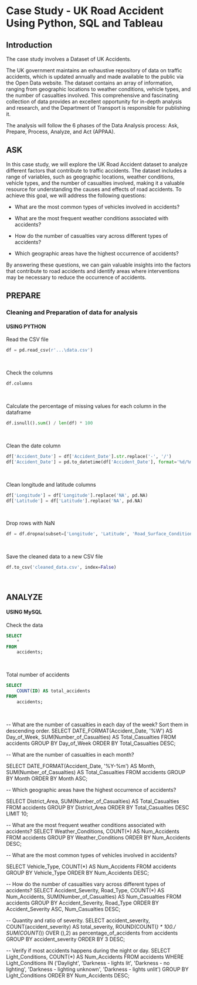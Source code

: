 # Case Study - UK Road Accident Using Python, SQL and Tableau

## Introduction
 The case study involves a Dataset of UK Accidents.

The UK government maintains an exhaustive repository of data on traffic accidents, which is updated annually and made available to the public via the Open Data website. The dataset contains an array of information, ranging from geographic locations to weather conditions, vehicle types, and the number of casualties involved. This comprehensive and fascinating collection of data provides an excellent opportunity for in-depth analysis and research, and the Department of Transport is responsible for publishing it. 


The analysis will follow the 6 phases of the Data Analysis process: Ask, Prepare, Process, Analyze, and Act (APPAA).

## ASK

In this case study, we will explore the UK Road Accident dataset to analyze different factors that contribute to traffic accidents. The dataset includes a range of variables, such as geographic locations, weather conditions, vehicle types, and the number of casualties involved, making it a valuable resource for understanding the causes and effects of road accidents. To achieve this goal, we will address the following questions:
&nbsp;

* What are the most common types of vehicles involved in accidents?
&nbsp;

* What are the most frequent weather conditions associated with accidents?
&nbsp;

* How do the number of casualties vary across different types of accidents?
&nbsp;

* Which geographic areas have the highest occurrence of accidents?
&nbsp;

By answering these questions, we can gain valuable insights into the factors that contribute to road accidents and identify areas where interventions may be necessary to reduce the occurrence of accidents.
&nbsp;
&nbsp;
&nbsp;

## PREPARE

### Cleaning and Preparation of data for analysis

#### USING PYTHON 

Read the CSV file
```python
df = pd.read_csv(r'...\data.csv')
```
&nbsp;

Check the columns
```python
df.columns
```
&nbsp;

Calculate the percentage of missing values for each column in the dataframe
```python
df.isnull().sum() / len(df) * 100
```
&nbsp;

Clean the date column
```python
df['Accident_Date'] = df['Accident_Date'].str.replace('-', '/')
df['Accident_Date'] = pd.to_datetime(df['Accident_Date'], format='%d/%m/%Y')
```
&nbsp;

Clean longitude and latitude columns
```python
df['Longitude'] = df['Longitude'].replace('NA', pd.NA)
df['Latitude'] = df['Latitude'].replace('NA', pd.NA)
```
&nbsp;

Drop rows with NaN
```python
df = df.dropna(subset=['Longitude', 'Latitude', 'Road_Surface_Conditions', 'Weather_Conditions'])
```
&nbsp;

Save the cleaned data to a new CSV file
```python
df.to_csv('cleaned_data.csv', index=False)
```
&nbsp;

## ANALYZE

#### USING MySQL 

Check the data
```sql
SELECT 
	*
FROM
	accidents;
```
&nbsp;

Total number of accidents
```sql
SELECT
	COUNT(ID) AS total_accidents
FROM 
	accidents;
```
&nbsp;


-- What are the number of casualties in each day of the week? Sort them in descending order.
SELECT
  DATE_FORMAT(Accident_Date, '%W') AS Day_of_Week,
  SUM(Number_of_Casualties) AS Total_Casualties
FROM
  accidents 
GROUP BY
  Day_of_Week
ORDER BY
  Total_Casualties DESC;

-- What are the number of casualties in each  month? 

SELECT 
    DATE_FORMAT(Accident_Date, '%Y-%m') AS Month, 
    SUM(Number_of_Casualties) AS Total_Casualties
FROM 
    accidents
GROUP BY 
    Month
ORDER BY 
    Month ASC;


-- Which geographic areas have the highest occurrence of accidents?

SELECT 
    District_Area, 
    SUM(Number_of_Casualties) AS Total_Casualties
FROM 
    accidents
GROUP BY 
    District_Area
ORDER BY 
    Total_Casualties DESC
LIMIT 10;


-- What are the most frequent weather conditions associated with accidents?
SELECT 
    Weather_Conditions, 
    COUNT(*) AS Num_Accidents
FROM 
    accidents
GROUP BY 
    Weather_Conditions
ORDER BY 
    Num_Accidents DESC;

-- What are the most common types of vehicles involved in accidents?

SELECT 
    Vehicle_Type, 
    COUNT(*) AS Num_Accidents
FROM 
    accidents
GROUP BY 
    Vehicle_Type
ORDER BY 
    Num_Accidents DESC;

-- How do the number of casualties vary across different types of accidents?
SELECT 
    Accident_Severity, 
    Road_Type, 
    COUNT(*) AS Num_Accidents, 
    SUM(Number_of_Casualties) AS Num_Casualties
FROM 
    accidents
GROUP BY 
    Accident_Severity, Road_Type
ORDER BY 
    Accident_Severity ASC, Num_Casualties DESC;


-- Quantity and ratio of severity. 
SELECT 
	accident_severity,
	COUNT(accident_severity) AS total_severity,
	ROUND(COUNT(*) * 100./ SUM(COUNT(*)) OVER (),2) as percentage_of_accidents
from
	accidents
GROUP BY accident_severity
ORDER BY 3 DESC;




-- Verify if most accidents happens during the night or day.
SELECT 
    Light_Conditions, 
    COUNT(*) AS Num_Accidents
FROM 
    accidents
WHERE 
    Light_Conditions IN ('Daylight', 'Darkness - lights lit', 'Darkness - no lighting', 'Darkness - lighting unknown', 'Darkness - lights unlit')
GROUP BY 
    Light_Conditions
ORDER BY 
    Num_Accidents DESC;
